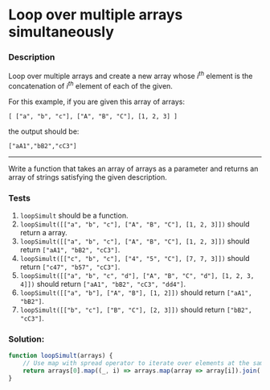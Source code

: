 # Loop over multiple arrays simultaneously

### Description

Loop over multiple arrays and create a new array whose $i^{th}$ element is the concatenation of $i^{th}$ element of each of the given.

For this example, if you are given this array of arrays:
```
[ ["a", "b", "c"], ["A", "B", "C"], [1, 2, 3] ]
```

the output should be:

```
["aA1","bB2","cC3"]
```

---

Write a function that takes an array of arrays as a parameter and returns an array of strings satisfying the given description.

### Tests

1. `loopSimult` should be a function.
2. `loopSimult([["a", "b", "c"], ["A", "B", "C"], [1, 2, 3]])` should return a array.
3. `loopSimult([["a", "b", "c"], ["A", "B", "C"], [1, 2, 3]])` should return `["aA1", "bB2", "cC3"]`.
4. `loopSimult([["c", "b", "c"], ["4", "5", "C"], [7, 7, 3]])` should return `["c47", "b57", "cC3"]`.
5. `loopSimult([["a", "b", "c", "d"], ["A", "B", "C", "d"], [1, 2, 3, 4]])` should return `["aA1", "bB2", "cC3", "dd4"]`.
6. `loopSimult([["a", "b"], ["A", "B"], [1, 2]])` should return `["aA1", "bB2"]`.
7. `loopSimult([["b", "c"], ["B", "C"], [2, 3]])` should return `["bB2", "cC3"]`.

### Solution:

```javascript
function loopSimult(arrays) {
    // Use map with spread operator to iterate over elements at the same index in each sub-array
    return arrays[0].map((_, i) => arrays.map(array => array[i]).join(''));
}
```